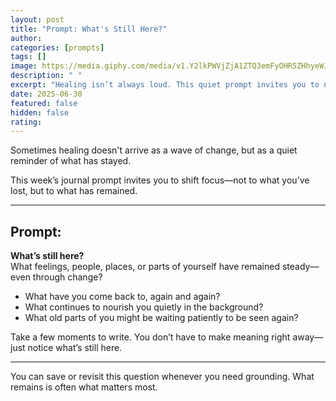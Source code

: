 ```yaml
---
layout: post
title: "Prompt: What's Still Here?"
author: 
categories: [prompts]
tags: []
image: https://media.giphy.com/media/v1.Y2lkPWVjZjA1ZTQ3emFyOHR5ZHhyeWJjemt2MXF5d3dycWh2aTNiMzVvdjJsdjVhNnN3cSZlcD12MV9naWZzX3NlYXJjaCZjdD1n/1hMdWxlfKh13NOMRvP/giphy.gif
description: " "
excerpt: "Healing isn’t always loud. This quiet prompt invites you to notice what’s remained — the steady, nourishing parts of your life that are still here."
date: 2025-06-30
featured: false
hidden: false
rating: 
---
```


Sometimes healing doesn't arrive as a wave of change, but as a quiet reminder of what has stayed.

This week’s journal prompt invites you to shift focus—not to what you’ve lost, but to what has remained.

---

## Prompt:

**What’s still here?**  
What feelings, people, places, or parts of yourself have remained steady—even through change?

- What have you come back to, again and again?  
- What continues to nourish you quietly in the background?  
- What old parts of you might be waiting patiently to be seen again?

Take a few moments to write. You don’t have to make meaning right away—just notice what’s still here.

---

You can save or revisit this question whenever you need grounding. What remains is often what matters most.

